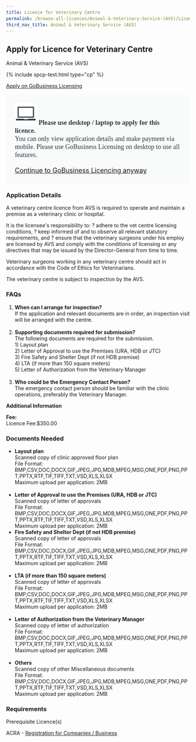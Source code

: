 ```yaml
---
title: Licence for Veterinary Centre
permalink: /browse-all-licences/Animal-&-Veterinary-Service-(AVS)/Licence-for-Veterinary-Centre
third_nav_title: Animal & Veterinary Service (AVS)
---
```


## Apply for Licence for Veterinary Centre

Animal & Veterinary Service (AVS)

{% include spcp-text.html type="cp" %}

<a class="btn" id = "desktopNotice" href="https://licence1.business.gov.sg/licence1/neweadvisor/showSelectedLicence.action?redirection=true&selectedLicenceIds=1708181600000042" target="_blank" rel="noopener">Apply on GoBusiness Licensing</a>
<div id = "mobileNotice" style="background: #F9FAFA; border-radius: 5px; width: auto; height: auto; padding: 24px 24px; font-size: 18px; color: #313840;">
<img src="/images/laptop.svg" alt="" style="height: 60px; width: 60px; margin-left: 0px;">
<span style="font-weight: bold; font-family: hknova-bold; font-size: 18px; ">Please use desktop / laptop to apply for this licence.</span><br>
<span style="font-family: hknova-regular;">You can only view application details and make payment via mobile. Please use GoBusiness Licensing on desktop to use all features.</span><br><br>
<a id="mobileNotice" href="https://licence1.business.gov.sg/licence1/neweadvisor/showSelectedLicence.action?redirection=true&selectedLicenceIds=1708181600000042" target="_blank" rel="noopener">Continue to GoBusiness Licencing anyway</a>
</div>
<H3>Application Details</H3>

<p>A veterinary centre licence from AVS is required to operate and maintain a premise as a veterinary clinic or hospital.</p>
 <p>It is the licensee's responsibility to: ? adhere to the vet centre licensing conditions, ? keep informed of and to observe all relevant statutory requirements, and ? ensure that the veterinary surgeons under his employ are licensed by AVS and comply with the conditions of licensing or any directives that may be issued by the Director-General from time to time.</p>
 <p>Veterinary surgeons working in any veterinary centre should act in accordance with the Code of Ethics for Veterinarians.</p>
 <p>The veterinary centre is subject to inspection by the AVS.</p>
 <h3>FAQs</h3>
 <ol>
 <li><strong>When can I arrange for inspection?</strong><br />If the application and relevant documents are in order, an inspection visit will be arranged with the centre.<br /><br /></li>
 <li><strong>Supporting documents required for submission?</strong><br />The following documents are required for the submission.<br />1) Layout plan<br />2) Letter of Approval to use the Premises (URA, HDB or JTC)<br />3) Fire Safety and Shelter Dept (if not HDB premise)<br />4) LTA (if more than 150 square meters)<br />5) Letter of Authorization from the Veterinary Manager<br /><br /></li>
 <li><strong>Who could be the Emergency Contact Person?</strong><br />The emergency contact person should be familiar with the clinic operations, preferably the Veterinary Manager.</li>
 </ol>

<strong>Additional Information</strong>

<p><strong>Fee:</strong><br />Licence Fee:$350.00</p>

<H3>Documents Needed</H3>

<ul>
 <li><strong>Layout plan</strong><br />Scanned copy of clinic approved floor plan<br />File Format: BMP,CSV,DOC,DOCX,GIF,JPEG,JPG,MDB,MPEG,MSG,ONE,PDF,PNG,PPT,PPTX,RTF,TIF,TIFF,TXT,VSD,XLS,XLSX<br />Maximum upload per application: 2MB<br /><br /></li>
 <li><strong>Letter of Approval to use the Premises (URA, HDB or JTC)</strong><br />Scanned copy of letter of approvals<br />File Format: BMP,CSV,DOC,DOCX,GIF,JPEG,JPG,MDB,MPEG,MSG,ONE,PDF,PNG,PPT,PPTX,RTF,TIF,TIFF,TXT,VSD,XLS,XLSX<br />Maximum upload per application: 2MB</li>
 <li><strong>Fire Safety and Shelter Dept (if not HDB premise)</strong><br />Scanned copy of letter of approvals<br />File Format: BMP,CSV,DOC,DOCX,GIF,JPEG,JPG,MDB,MPEG,MSG,ONE,PDF,PNG,PPT,PPTX,RTF,TIF,TIFF,TXT,VSD,XLS,XLSX<br />Maximum upload per application: 2MB<br /><br /></li>
 <li><strong>LTA (if more than 150 square meters)</strong><br />Scanned copy of letter of approvals<br />File Format: BMP,CSV,DOC,DOCX,GIF,JPEG,JPG,MDB,MPEG,MSG,ONE,PDF,PNG,PPT,PPTX,RTF,TIF,TIFF,TXT,VSD,XLS,XLSX<br />Maximum upload per application: 2MB<br /><br /></li>
 <li><strong>Letter of Authorization from the Veterinary Manager</strong><br />Scanned copy of letter of authorization<br />File Format: BMP,CSV,DOC,DOCX,GIF,JPEG,JPG,MDB,MPEG,MSG,ONE,PDF,PNG,PPT,PPTX,RTF,TIF,TIFF,TXT,VSD,XLS,XLSX<br />Maximum upload per application: 2MB<br /><br /></li>
 <li><strong>Others</strong><br />Scanned copy of other Miscellaneous documents<br />File Format: BMP,CSV,DOC,DOCX,GIF,JPEG,JPG,MDB,MPEG,MSG,ONE,PDF,PNG,PPT,PPTX,RTF,TIF,TIFF,TXT,VSD,XLS,XLSX<br />Maximum upload per application: 2MB</li>
 </ul>

<H3>Requirements</H3>

<p>Prerequisite Licence(s)</p>
 <p>ACRA - <a href="https://www.acra.gov.sg/Home/" target="_blank" rel="noopener">Registration for Companies / Business</a></p>

